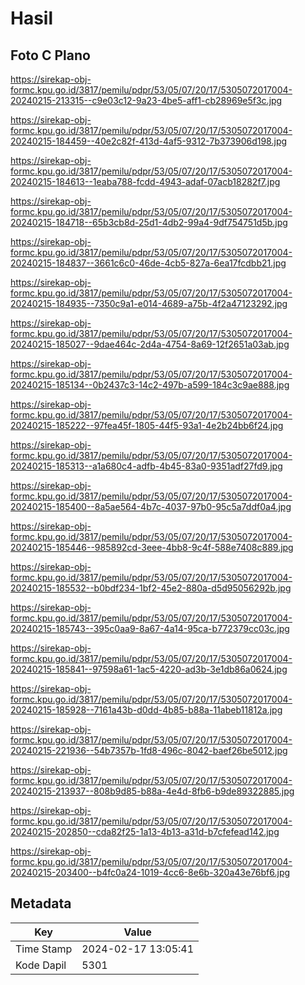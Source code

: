 # Hasil

## Foto C Plano

https://sirekap-obj-formc.kpu.go.id/3817/pemilu/pdpr/53/05/07/20/17/5305072017004-20240215-213315--c9e03c12-9a23-4be5-aff1-cb28969e5f3c.jpg

https://sirekap-obj-formc.kpu.go.id/3817/pemilu/pdpr/53/05/07/20/17/5305072017004-20240215-184459--40e2c82f-413d-4af5-9312-7b373906d198.jpg

https://sirekap-obj-formc.kpu.go.id/3817/pemilu/pdpr/53/05/07/20/17/5305072017004-20240215-184613--1eaba788-fcdd-4943-adaf-07acb18282f7.jpg

https://sirekap-obj-formc.kpu.go.id/3817/pemilu/pdpr/53/05/07/20/17/5305072017004-20240215-184718--65b3cb8d-25d1-4db2-99a4-9df754751d5b.jpg

https://sirekap-obj-formc.kpu.go.id/3817/pemilu/pdpr/53/05/07/20/17/5305072017004-20240215-184837--3661c6c0-46de-4cb5-827a-6ea17fcdbb21.jpg

https://sirekap-obj-formc.kpu.go.id/3817/pemilu/pdpr/53/05/07/20/17/5305072017004-20240215-184935--7350c9a1-e014-4689-a75b-4f2a47123292.jpg

https://sirekap-obj-formc.kpu.go.id/3817/pemilu/pdpr/53/05/07/20/17/5305072017004-20240215-185027--9dae464c-2d4a-4754-8a69-12f2651a03ab.jpg

https://sirekap-obj-formc.kpu.go.id/3817/pemilu/pdpr/53/05/07/20/17/5305072017004-20240215-185134--0b2437c3-14c2-497b-a599-184c3c9ae888.jpg

https://sirekap-obj-formc.kpu.go.id/3817/pemilu/pdpr/53/05/07/20/17/5305072017004-20240215-185222--97fea45f-1805-44f5-93a1-4e2b24bb6f24.jpg

https://sirekap-obj-formc.kpu.go.id/3817/pemilu/pdpr/53/05/07/20/17/5305072017004-20240215-185313--a1a680c4-adfb-4b45-83a0-9351adf27fd9.jpg

https://sirekap-obj-formc.kpu.go.id/3817/pemilu/pdpr/53/05/07/20/17/5305072017004-20240215-185400--8a5ae564-4b7c-4037-97b0-95c5a7ddf0a4.jpg

https://sirekap-obj-formc.kpu.go.id/3817/pemilu/pdpr/53/05/07/20/17/5305072017004-20240215-185446--985892cd-3eee-4bb8-9c4f-588e7408c889.jpg

https://sirekap-obj-formc.kpu.go.id/3817/pemilu/pdpr/53/05/07/20/17/5305072017004-20240215-185532--b0bdf234-1bf2-45e2-880a-d5d95056292b.jpg

https://sirekap-obj-formc.kpu.go.id/3817/pemilu/pdpr/53/05/07/20/17/5305072017004-20240215-185743--395c0aa9-8a67-4a14-95ca-b772379cc03c.jpg

https://sirekap-obj-formc.kpu.go.id/3817/pemilu/pdpr/53/05/07/20/17/5305072017004-20240215-185841--97598a61-1ac5-4220-ad3b-3e1db86a0624.jpg

https://sirekap-obj-formc.kpu.go.id/3817/pemilu/pdpr/53/05/07/20/17/5305072017004-20240215-185928--7161a43b-d0dd-4b85-b88a-11abeb11812a.jpg

https://sirekap-obj-formc.kpu.go.id/3817/pemilu/pdpr/53/05/07/20/17/5305072017004-20240215-221936--54b7357b-1fd8-496c-8042-baef26be5012.jpg

https://sirekap-obj-formc.kpu.go.id/3817/pemilu/pdpr/53/05/07/20/17/5305072017004-20240215-213937--808b9d85-b88a-4e4d-8fb6-b9de89322885.jpg

https://sirekap-obj-formc.kpu.go.id/3817/pemilu/pdpr/53/05/07/20/17/5305072017004-20240215-202850--cda82f25-1a13-4b13-a31d-b7cfefead142.jpg

https://sirekap-obj-formc.kpu.go.id/3817/pemilu/pdpr/53/05/07/20/17/5305072017004-20240215-203400--b4fc0a24-1019-4cc6-8e6b-320a43e76bf6.jpg


## Metadata

| Key        | Value               |
| ---------- | ------------------- |
| Time Stamp | 2024-02-17 13:05:41 |
| Kode Dapil | 5301                |



